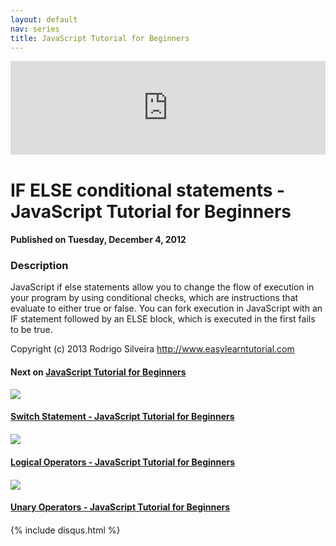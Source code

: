 ```yaml
---
layout: default
nav: series
title: JavaScript Tutorial for Beginners
---
```


<div class="container">
    <div class="row mt grid">
        <div class="mt"></div>
        <div class="row" style="margin-bottom: 20px;">
            <div class="col-sm-push-1 col-sm-10 col-md-push-2 col-md-8">
                <div class="video-container">
                    <iframe width="100%" src="https://www.youtube.com/embed/w8VKNNOsF8A" frameborder="0" allowfullscreen></iframe>
                </div>
            </div>
            <div class="clearfix"></div>
            <div class="col-md-8">
                <h1>IF ELSE conditional statements - JavaScript Tutorial for Beginners</h1>
                <h4>Published on Tuesday, December 4, 2012</h4>
                <h3>Description</h3>
                <p>JavaScript if else statements allow you to change the flow of execution in your program by using conditional checks, which are instructions that evaluate to either true or false. You can fork execution in JavaScript with an IF statement followed by an ELSE block, which is executed in the first fails to be true.

Copyright (c) 2013 Rodrigo Silveira http://www.easylearntutorial.com</p>
            </div>
            <div class="col-md-4">
                <h4>Next on <a href="/series/javascript-tutorial-for-beginners">JavaScript Tutorial for Beginners</a></h4><div class="row" style="margin-bottom: 20px">
            <div class="col-md-6">
                <a href="/series/javascript-tutorial-for-beginners/switch-statement-javascript-tutorial-for-beginners">
                    <img src="/img/blank.gif" data-echo="https://i.ytimg.com/vi/--N4DeTYVsw/hqdefault.jpg" class="img-responsive" />
                </a>
            </div>
            <div class="col-md-6">
                <h4>
                    <a href="/series/javascript-tutorial-for-beginners/switch-statement-javascript-tutorial-for-beginners">Switch Statement - JavaScript Tutorial for Beginners</a>
                </h4>
            </div>
        </div><div class="row" style="margin-bottom: 20px">
            <div class="col-md-6">
                <a href="/series/javascript-tutorial-for-beginners/logical-operators-javascript-tutorial-for-beginners">
                    <img src="/img/blank.gif" data-echo="https://i.ytimg.com/vi/PuwjmCmuk0I/hqdefault.jpg" class="img-responsive" />
                </a>
            </div>
            <div class="col-md-6">
                <h4>
                    <a href="/series/javascript-tutorial-for-beginners/logical-operators-javascript-tutorial-for-beginners">Logical Operators - JavaScript Tutorial for Beginners</a>
                </h4>
            </div>
        </div><div class="row" style="margin-bottom: 20px">
            <div class="col-md-6">
                <a href="/series/javascript-tutorial-for-beginners/unary-operators-javascript-tutorial-for-beginners">
                    <img src="/img/blank.gif" data-echo="https://i.ytimg.com/vi/nFXtdZFQLuc/hqdefault.jpg" class="img-responsive" />
                </a>
            </div>
            <div class="col-md-6">
                <h4>
                    <a href="/series/javascript-tutorial-for-beginners/unary-operators-javascript-tutorial-for-beginners">Unary Operators - JavaScript Tutorial for Beginners</a>
                </h4>
            </div>
        </div>
            </div>
            <div class="col-md-8">
                {% include disqus.html %}
            </div>
        </div>
    </div>
    <div class="row mt grid"></div>
</div>
